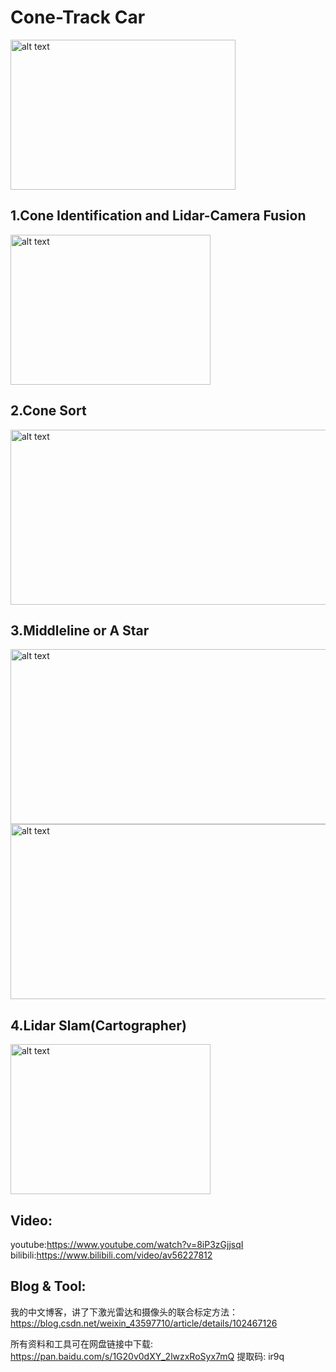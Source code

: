# Cone-Track Car


 <img src="https://github.com/jiawenhulu/Cone-Track-Car/blob/master/image/1.jpg" alt="alt text" width="360" height="240">
 
## 1.Cone Identification and Lidar-Camera Fusion
 <img src="https://github.com/jiawenhulu/Cone-Track-Car/blob/master/image/3.png" alt="alt text" width="320" height="240">
 
## 2.Cone Sort
 <img src="https://github.com/jiawenhulu/Cone-Track-Car/blob/master/image/5.png" alt="alt text" width="640" height="280">
 
## 3.Middleline or A Star
 <img src="https://github.com/jiawenhulu/Cone-Track-Car/blob/master/image/4.png" alt="alt text" width="640" height="280">
 
 <img src="https://github.com/jiawenhulu/Cone-Track-Car/blob/master/image/7.png" alt="alt text" width="640" height="280">
 
## 4.Lidar Slam(Cartographer)
 <img src="https://github.com/jiawenhulu/Cone-Track-Car/blob/master/image/6.png" alt="alt text" width="320" height="240">
 
## Video:
 youtube:https://www.youtube.com/watch?v=8iP3zGjjsqI
 bilibili:https://www.bilibili.com/video/av56227812
 
 ## Blog & Tool:
 我的中文博客，讲了下激光雷达和摄像头的联合标定方法：https://blog.csdn.net/weixin_43597710/article/details/102467126
 
 所有资料和工具可在网盘链接中下载: https://pan.baidu.com/s/1G20v0dXY_2lwzxRoSyx7mQ 提取码: ir9q
 
 

 


